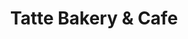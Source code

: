 ---
title: "Tatte Bakery & Cafe"
url: /washington/tatte-bakery-und-cafe-ridge-square/
shop: Bäckerei
---